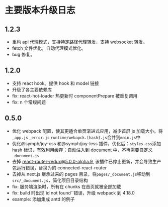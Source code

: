 # 主要版本升级日志

## 1.2.3

- 重构 api 代理模式，支持特定路径代理转发，支持 websocket 转发。
- fetch 文件优化，自动代理模式优化。
- bug 修复。

## 1.2.0

- 支持 react hook。提供 hook 和 model 链接
- 升级了各主要依赖库
- fix: react-hot-loader 热更新时 componentPrepare 被重复调用
- fix: n 个常规问题

## 0.5.0

- 优化 webpack 配置，使其更适合单页渐进式应用，减少首屏 js 加载大小。将`_app.js` `_error.js` `runtime/webapck.[hash].js`合并到`main.js`中
- 优化@symph/joy-css 和@symph/joy-less 插件，优化后：`styles.css`添加 hash 标识，有效利用缓存；自动注入到 document 中，不再需要自定义`_document.js`
- 去掉 react-router-redux@5.0.0-alpha.9, 该插件已停止更新，并会导致生产包运行错误，替换为的 connected-react-router
- 去掉从 next.js 继承过来的 pages 目录，将`pages/_document.js`移动到`src/_document.js`，简化项目目录结构
- fix: 服务端渲染时，所有在 chunks 在首页就被全部加载
- fix: build 时出现`id not found``错误，升级 webpack 到 4.18.0
- example: 添加集成 antd 的例子
